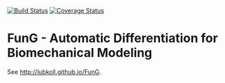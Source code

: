 [![Build Status](https://travis-ci.org/lubkoll/FunG.svg?branch=master)](https://travis-ci.org/lubkoll/FunG/builds)
[![Coverage Status](https://coveralls.io/repos/lubkoll/FunG/badge.svg?branch=master&service=github)](https://coveralls.io/github/lubkoll/FunG?branch=master)
# FunG - Automatic Differentiation for Biomechanical Modeling
See <a href="http://lubkoll.github.io/FunG">http://lubkoll.github.io/FunG</a>.
